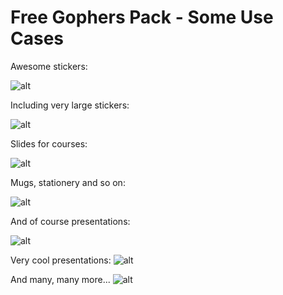 # Free Gophers Pack - Some Use Cases

Awesome stickers:

![alt](/examples/1.png)   

Including very large stickers:

![alt](/examples/2.png)

Slides for courses:

![alt](/examples/3.png)

Mugs, stationery and so on:

![alt](/examples/4.png)

And of course presentations:

![alt](/examples/5.png)

Very cool presentations:
![alt](/examples/6.png)

And many, many more...
![alt](/preview/5.png)